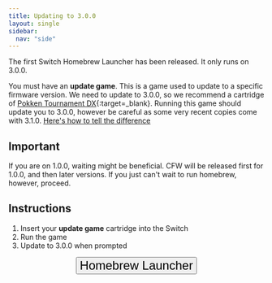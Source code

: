 ```yaml
---
title: Updating to 3.0.0
layout: single
sidebar:
  nav: "side"
---
```


The first Switch Homebrew Launcher has been released. It only runs on 3.0.0.

You must have an **update game**. This is a game used to update to a specific firmware version. We need to update to 3.0.0, so we recommend a cartridge of [Pokken Tournament DX](https://www.amazon.com/s/ref=nb_sb_noss?field-keywords=Pokken+Tournament+DX){:target=_blank}. Running this game should update you to 3.0.0, however be careful as some very recent copies come with 3.1.0. [Here's how to tell the difference](/more/pokken-tournament-dx)

## Important

If you are on 1.0.0, waiting might be beneficial. CFW will be released first for 1.0.0, and then later versions. If you just can't wait to run homebrew, however, proceed.

## Instructions

1. Insert your **update game** cartridge into the Switch
2. Run the game
3. Update to 3.0.0 when prompted

<center><a href="/guide/homebrew-launcher" style="text-decoration: none;color: #ccc;font-weight:normal;"><button style="vertical-align:middle"><span><font size="+2">Homebrew Launcher</font></span></button></a></center>
